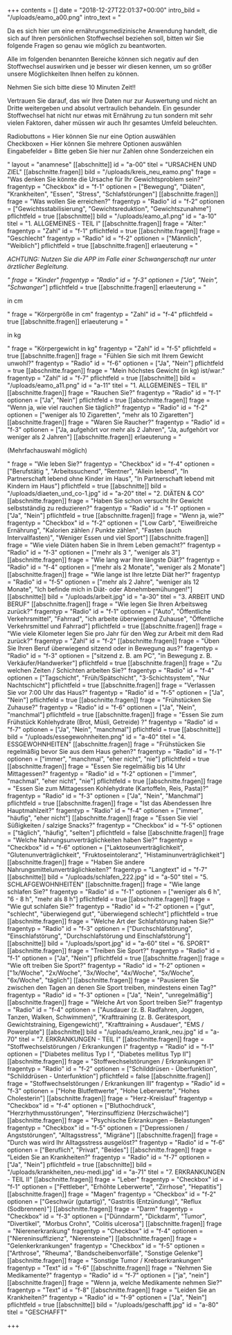 +++
contents = []
date = "2018-12-27T22:01:37+00:00"
intro_bild = "/uploads/eamo_a00.png"
intro_text = "<p>Da es sich hier um eine ernährungsmedizinische Anwendung handelt, die sich auf Ihren persönlichen Stoffwechsel beziehen soll, bitten wir Sie folgende Fragen so genau wie möglich zu beantworten.</p><p>Alle im folgenden benannten Bereiche können sich negativ auf den Stoffwechsel auswirken und je besser wir diesen kennen, um so größer unsere Möglichkeiten Ihnen helfen zu können.</p><p>Nehmen Sie sich bitte diese 10 Minuten Zeit!!</p><p>Vertrauen Sie darauf, das wir Ihre Daten nur zur Auswertung und nicht an Dritte weitergeben und absolut vertraulich behandeln. Ein gesunder Stoffwechsel hat nicht nur etwas mit Ernährung zu tun sondern mit sehr vielen Faktoren, daher müssen wir auch Ihr gesamtes Umfeld beleuchten.</p><p>Radiobuttons = Hier können Sie nur eine Option auswählen<br>Checkboxen = Hier können Sie mehrere Optionen auswählen<br>Eingabefelder = Bitte geben Sie hier nur Zahlen ohne Sonderzeichen ein</p>"
layout = "anamnese"
[[abschnitte]]
id = "a-00"
titel = "URSACHEN UND ZIEL"
[[abschnitte.fragen]]
bild = "/uploads/kreis_neu_eamo.png"
frage = "Was denken Sie könnte die Ursache für Ihr  Gewichtsproblem sein?"
fragentyp = "Checkbox"
id = "f-1"
optionen = ["Bewegung", "Diäten", "Krankheiten", "Essen", "Stress", "Schlafstörungen"]
[[abschnitte.fragen]]
frage = "Was wollen Sie erreichen?"
fragentyp = "Radio"
id = "f-2"
optionen = ["Gewichtsstabilisierung", "Gewichtsreduktion", "Gewichtszunahme"]
pflichtfeld = true
[[abschnitte]]
bild = "/uploads/eamo_a1.png"
id = "a-10"
titel = "1. ALLGEMEINES - TEIL I"
[[abschnitte.fragen]]
frage = "Alter:"
fragentyp = "Zahl"
id = "f-1"
pflichtfeld = true
[[abschnitte.fragen]]
frage = "Geschlecht"
fragentyp = "Radio"
id = "f-2"
optionen = ["Männlich", "Weiblich"]
pflichtfeld = true
[[abschnitte.fragen]]
erlaeuterung = "<p>*ACHTUNG: Nutzen Sie die APP im Falle einer Schwangerschaft nur unter ärztlicher Begleitung.</p>"
frage = "Kinder"
fragentyp = "Radio"
id = "f-3"
optionen = ["Ja", "Nein", "Schwanger*"]
pflichtfeld = true
[[abschnitte.fragen]]
erlaeuterung = "<p>in cm</p>"
frage = "Körpergröße in cm"
fragentyp = "Zahl"
id = "f-4"
pflichtfeld = true
[[abschnitte.fragen]]
erlaeuterung = "<p>in kg</p>"
frage = "Körpergewicht in kg"
fragentyp = "Zahl"
id = "f-5"
pflichtfeld = true
[[abschnitte.fragen]]
frage = "Fühlen Sie sich mit Ihrem Gewicht unwohl?"
fragentyp = "Radio"
id = "f-6"
optionen = ["Ja", "Nein"]
pflichtfeld = true
[[abschnitte.fragen]]
frage = "Mein höchstes  Gewicht (in kg) ist/war:"
fragentyp = "Zahl"
id = "f-7"
pflichtfeld = true
[[abschnitte]]
bild = "/uploads/eamo_a11.png"
id = "a-11"
titel = "1. ALLGEMEINES – TEIL II"
[[abschnitte.fragen]]
frage = "Rauchen Sie?"
fragentyp = "Radio"
id = "f-1"
optionen = ["Ja", "Nein"]
pflichtfeld = true
[[abschnitte.fragen]]
frage = "Wenn ja, wie viel rauchen Sie täglich?"
fragentyp = "Radio"
id = "f-2"
optionen = ["weniger als 10 Zigaretten", "mehr als 10 Zigaretten"]
[[abschnitte.fragen]]
frage = "Waren Sie Raucher?"
fragentyp = "Radio"
id = "f-3"
optionen = ["Ja, aufgehört vor mehr als 2 Jahren", "Ja, aufgehört vor weniger als 2 Jahren"]
[[abschnitte.fragen]]
erlaeuterung = "<p>(Mehrfachauswahl möglich)</p>"
frage = "Wie leben Sie?"
fragentyp = "Checkbox"
id = "f-4"
optionen = ["Berufstätig ", "Arbeitssuchend", "Rentner", "Allein lebend", "In Partnerschaft lebend ohne Kinder im Haus", "In Partnerschaft lebend mit Kindern im Haus"]
pflichtfeld = true
[[abschnitte]]
bild = "/uploads/diaeten_und_co-1.jpg"
id = "a-20"
titel = "2. DIÄTEN & CO"
[[abschnitte.fragen]]
frage = "Haben Sie schon versucht Ihr Gewicht selbstständig zu reduzieren?"
fragentyp = "Radio"
id = "f-1"
optionen = ["Ja", "Nein"]
pflichtfeld = true
[[abschnitte.fragen]]
frage = "Wenn ja, wie?"
fragentyp = "Checkbox"
id = "f-2"
optionen = ["Low Carb", "Eiweißreiche Ernährung", "Kalorien zählen / Punkte zählen", "Fasten (auch Intervallfasten)", "Weniger Essen und viel Sport"]
[[abschnitte.fragen]]
frage = "Wie viele Diäten haben Sie in Ihrem Leben gemacht?"
fragentyp = "Radio"
id = "f-3"
optionen = ["mehr als 3 ", "weniger als 3"]
[[abschnitte.fragen]]
frage = "Wie lang war Ihre längste Diät?"
fragentyp = "Radio"
id = "f-4"
optionen = ["mehr als 2 Monate", "weniger als 2 Monate"]
[[abschnitte.fragen]]
frage = "Wie lange ist Ihre letzte Diät her?"
fragentyp = "Radio"
id = "f-5"
optionen = ["mehr als 2 Jahre", "weniger als 12 Monate", "Ich befinde mich in Diät- oder Abnehmbemühungen!"]
[[abschnitte]]
bild = "/uploads/arbeit.jpg"
id = "a-30"
titel = "3. ARBEIT UND BERUF"
[[abschnitte.fragen]]
frage = "Wie legen Sie Ihren Arbeitsweg zurück?"
fragentyp = "Radio"
id = "f-1"
optionen = ["Auto", "Öffentliche Verkehrsmittel", "Fahrrad", "ich arbeite überwiegend Zuhause", "Öffentliche Verkehrsmittel und Fahrrad"]
pflichtfeld = true
[[abschnitte.fragen]]
frage = "Wie viele Kilometer legen Sie pro Jahr für den Weg zur Arbeit mit dem Rad zurück?"
fragentyp = "Zahl"
id = "f-2"
[[abschnitte.fragen]]
frage = "Üben Sie Ihren Beruf überwiegend sitzend oder  in Bewegung aus?"
fragentyp = "Radio"
id = "f-3"
optionen = ["sitzend z. B. am PC", "in Bewegung z. B. Verkäufer/Handwerker"]
pflichtfeld = true
[[abschnitte.fragen]]
frage = "Zu welchen Zeiten / Schichten arbeiten Sie?"
fragentyp = "Radio"
id = "f-4"
optionen = ["Tagschicht", "Früh/Spätschicht", "3-Schichtsystem", "Nur Nachtschicht"]
pflichtfeld = true
[[abschnitte.fragen]]
frage = "Verlassen Sie vor 7:00 Uhr das Haus?"
fragentyp = "Radio"
id = "f-5"
optionen = ["Ja", "Nein"]
pflichtfeld = true
[[abschnitte.fragen]]
frage = "Frühstücken Sie Zuhause?"
fragentyp = "Radio"
id = "f-6"
optionen = ["Ja", "Nein", "manchmal"]
pflichtfeld = true
[[abschnitte.fragen]]
frage = "Essen Sie zum Frühstück Kohlehydrate  (Brot, Müsli, Getreide) ?"
fragentyp = "Radio"
id = "f-7"
optionen = ["Ja", "Nein", "manchmal"]
pflichtfeld = true
[[abschnitte]]
bild = "/uploads/essegewohnheiten.png"
id = "a-40"
titel = "4. ESSGEWOHNHEITEN"
[[abschnitte.fragen]]
frage = "Frühstücken Sie regelmäßig bevor Sie aus dem Haus gehen?"
fragentyp = "Radio"
id = "f-1"
optionen = ["immer", "manchmal", "eher nicht", "nie"]
pflichtfeld = true
[[abschnitte.fragen]]
frage = "Essen Sie regelmäßig bis 14 Uhr Mittagessen?"
fragentyp = "Radio"
id = "f-2"
optionen = ["immer", "machmal", "eher nicht", "nie"]
pflichtfeld = true
[[abschnitte.fragen]]
frage = "Essen Sie zum Mittagessen Kohlehydrate (Kartoffeln, Reis, Pasta)?"
fragentyp = "Radio"
id = "f-3"
optionen = ["Ja", "Nein", "Manchmal"]
pflichtfeld = true
[[abschnitte.fragen]]
frage = "Ist das Abendessen Ihre Hauptmahlzeit?"
fragentyp = "Radio"
id = "f-4"
optionen = ["immer", "häufig", "eher nicht"]
[[abschnitte.fragen]]
frage = "Essen Sie viel Süßigkeiten / salzige Snacks?"
fragentyp = "Checkbox"
id = "f-5"
optionen = ["täglich", "häufig", "selten"]
pflichtfeld = false
[[abschnitte.fragen]]
frage = "Welche Nahrungsunverträglichkeiten  haben Sie?"
fragentyp = "Checkbox"
id = "f-6"
optionen = ["Laktoseunverträglichkeit", "Glutenunverträglichkeit", "Fruktoseintoleranz", "Histaminunverträglichkeit"]
[[abschnitte.fragen]]
frage = "Haben Sie andere Nahrungsmittelunverträglichkeiten?"
fragentyp = "Langtext"
id = "f-7"
[[abschnitte]]
bild = "/uploads/schlafen_222.jpg"
id = "a-50"
titel = "5. SCHLAFGEWOHNHEITEN"
[[abschnitte.fragen]]
frage = "Wie lange schlafen Sie?"
fragentyp = "Radio"
id = "f-1"
optionen = ["weniger als 6 h", "6 - 8 h", "mehr als 8 h"]
pflichtfeld = true
[[abschnitte.fragen]]
frage = "Wie gut schlafen Sie?"
fragentyp = "Radio"
id = "f-2"
optionen = ["gut", "schlecht", "überwiegend gut", "überwiegend schlecht"]
pflichtfeld = true
[[abschnitte.fragen]]
frage = "Welche Art der Schlafstörung haben Sie?"
fragentyp = "Radio"
id = "f-3"
optionen = ["Durchschlafstörung", "Einschlafstörung", "Durchschlafstörung und Einschlafstörung"]
[[abschnitte]]
bild = "/uploads/sport.jpg"
id = "a-60"
titel = "6. SPORT"
[[abschnitte.fragen]]
frage = "Treiben Sie Sport?"
fragentyp = "Radio"
id = "f-1"
optionen = ["Ja", "Nein"]
pflichtfeld = true
[[abschnitte.fragen]]
frage = "Wie oft treiben Sie Sport?"
fragentyp = "Radio"
id = "f-2"
optionen = ["1x/Woche", "2x/Woche", "3x/Woche", "4x/Woche", "5x/Woche", "6x/Woche", "täglich"]
[[abschnitte.fragen]]
frage = "Pausieren Sie zwischen den Tagen an denen Sie Sport treiben, mindestens einen Tag?"
fragentyp = "Radio"
id = "f-3"
optionen = ["Ja", "Nein", "unregelmäßig"]
[[abschnitte.fragen]]
frage = "Welche Art von Sport treiben Sie?"
fragentyp = "Radio"
id = "f-4"
optionen = ["Ausdauer (z. B. Radfahren, Joggen, Tanzen, Walken, Schwimmen)", "Krafttraining (z. B. Gerätesport, Gewichtstraining, Eigengewicht)", "Krafttraining + Ausdauer", "EMS / Powerplate"]
[[abschnitte]]
bild = "/uploads/eamo_krank_neu.jpg"
id = "a-70"
titel = "7. ERKRANKUNGEN - TEIL I"
[[abschnitte.fragen]]
frage = "Stoffwechselstörungen / Erkrankungen I"
fragentyp = "Radio"
id = "f-1"
optionen = ["Diabetes mellitus Typ I ", "Diabetes mellitus Typ II"]
[[abschnitte.fragen]]
frage = "Stoffwechselstörungen / Erkrankungen II"
fragentyp = "Radio"
id = "f-2"
optionen = ["Schilddrüsen - Überfunktion", "Schilddrüsen - Unterfunktion"]
pflichtfeld = false
[[abschnitte.fragen]]
frage = "Stoffwechselstörungen / Erkrankungen III"
fragentyp = "Radio"
id = "f-3"
optionen = ["Hohe Blutfettwerte", "Hohe Leberwerte", "Hohes Cholesterin"]
[[abschnitte.fragen]]
frage = "Herz-Kreislauf"
fragentyp = "Checkbox"
id = "f-4"
optionen = ["Bluthochdruck", "Herzrhythmusstörungen", "Herzinsuffizienz (Herzschwäche)"]
[[abschnitte.fragen]]
frage = "Psychische Erkrankungen – Belastungen"
fragentyp = "Checkbox"
id = "f-5"
optionen = ["Depressionen / Angststörungen", "Alltagsstress", "Migräne"]
[[abschnitte.fragen]]
frage = "Durch was wird Ihr Alltagsstress ausgelöst?"
fragentyp = "Radio"
id = "f-6"
optionen = ["Beruflich", "Privat", "Beides"]
[[abschnitte.fragen]]
frage = "Leiden Sie an Krankheiten?"
fragentyp = "Radio"
id = "f-7"
optionen = ["Ja", "Nein"]
pflichtfeld = true
[[abschnitte]]
bild = "/uploads/krankheiten_neu-medi.jpg"
id = "a-71"
titel = "7. ERKRANKUNGEN - TEIL II"
[[abschnitte.fragen]]
frage = "Leber"
fragentyp = "Checkbox"
id = "f-1"
optionen = ["Fettleber", "Erhöhte Leberwerte", "Zirrhose", "Hepatitis"]
[[abschnitte.fragen]]
frage = "Magen"
fragentyp = "Checkbox"
id = "f-2"
optionen = ["Geschwür (gutartig)", "Gastritis (Entzündung)", "Reflux (Sodbrennen)"]
[[abschnitte.fragen]]
frage = "Darm"
fragentyp = "Checkbox"
id = "f-3"
optionen = ["Dünndarm", "Dickdarm", "Tumor", "Divertikel", "Morbus Crohn", "Colitis ulcerosa"]
[[abschnitte.fragen]]
frage = "Nierenerkrankung"
fragentyp = "Checkbox"
id = "f-4"
optionen = ["Niereninsuffizienz", "Nierensteine"]
[[abschnitte.fragen]]
frage = "Gelenkerkrankungen"
fragentyp = "Checkbox"
id = "f-5"
optionen = ["Arthrose", "Rheuma", "Bandscheibenvorfälle", "Sonstige Gelenke"]
[[abschnitte.fragen]]
frage = "Sonstige Tumor / Krebserkrankungen"
fragentyp = "Text"
id = "f-6"
[[abschnitte.fragen]]
frage = "Nehmen Sie Medikamente?"
fragentyp = "Radio"
id = "f-7"
optionen = ["ja", "nein"]
[[abschnitte.fragen]]
frage = "Wenn ja, welche Medikamente nehmen Sie?"
fragentyp = "Text"
id = "f-8"
[[abschnitte.fragen]]
frage = "Leiden Sie an Krankheiten?"
fragentyp = "Radio"
id = "f-9"
optionen = ["Ja", "Nein"]
pflichtfeld = true
[[abschnitte]]
bild = "/uploads/geschafft.jpg"
id = "a-80"
titel = "GESCHAFFT"

+++
